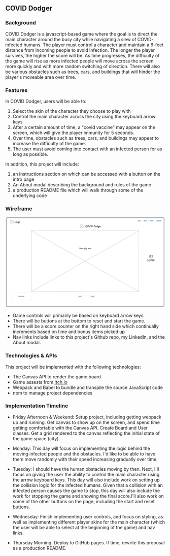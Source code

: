 ## COVID Dodger
### Background
COVID Dodger is a javascript-based game where the goal is to direct the main character around the busy city while navigating a slew of COVID-infected humans. 
The player must control a character and maintain a 6-feet distance from incoming people to avoid infection. The longer the player survives, the higher the score will be. As time progresses, the difficulty of the game will rise as more infected people will move across the screen more quickly and with more random switching of direction. There will also be various obstacles such as trees, cars, and buildings that will hinder the player's moveable area over time. 

### Features
In COVID Dodger, users will be able to:

1. Select the skin of the character they choose to play with
2. Control the main character across the city using the keyboard arrow keys
3. After a certain amount of time, a "covid vaccine" may appear on the screen, which will give the player immunity for 5 seconds.
4. Over time, obstacles such as trees, cars, and buildings may appear to increase the difficulty of the game.
5. The user must avoid coming into contact with an infected person for as long as possible.

In addition, this project will include:
1. an instructions section on which can be accessed with a button on the intro page
2. An About modal describing the background and rules of the game
3. a production README file which will walk through some of the underlying code

### Wireframe
![alt text](https://github.com/avakil3/COVID-Dodger/blob/deae5bec40d4b3160a2c6b693263eeebc7109e6a/Screen%20Shot%202022-02-03%20at%2010.49.23%20PM.png)
* Game controls will primarily be based on keyboard arrow keys.
* There will be buttons at the bottom to reset and start the game.
* There will be a score counter on the right hand side which continually increments based on time and bonus items picked up
* Nav links include links to this project's Github repo, my LinkedIn, and the About modal.

### Technologies & APIs
This project will be implemented with the following technologies:

* The Canvas API to render the game board
* Game assests from [Itch.io](https://itch.io/game-assets/free)
* Webpack and Babel to bundle and transpile the source JavaScript code
* npm to manage project dependencies

### Implementation Timeline
* Friday Afternoon & Weekend: Setup project, including getting webpack up and running. Get canvas to show up on the screen, and spend time getting comfortable with the Canvas API. Create Board and User classes. Get a grid rendered to the canvas reflecting the initial state of the game space (city).
* Monday: This day will focus on  implementing the logic behind the moving infected people and the obstacles. I'd like to be able to have them move randomly with their speed increasing gradually over time.
* Tuesday: I should have the human obstacles moving by then. Next, I'll focus on giving the user the ability to control the main character using the arrow keyboard keys. This day will also include work on setting up the collision logic for the infected humans. Given that a collision with an infected person causes the game to stop, this day will also include the work for stopping the game and showing the final score.I'll also work on some of the other buttons on the page, including the start and reset buttons. 

* Wednesday: Finish implementing user controls, and focus on styling, as well as implementing different player skins for the main character (which the user will be able to select at the beginning of the game) and nav links.

* Thursday Morning: Deploy to GitHub pages. If time, rewrite this proposal as a production README.


